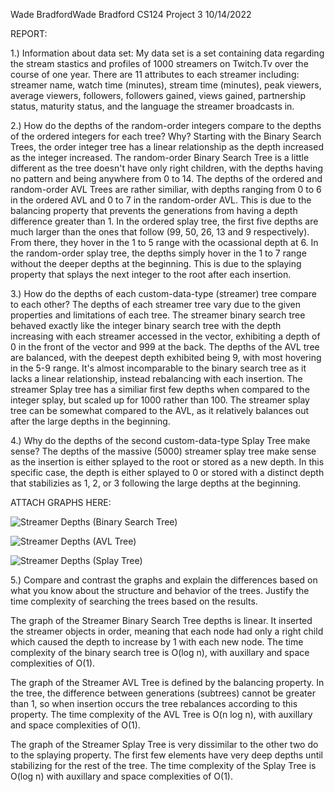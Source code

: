 Wade BradfordWade Bradford
CS124
Project 3
10/14/2022

REPORT:

1.) Information about data set: My data set is a set containing data regarding the stream stastics and profiles of 1000 streamers on Twitch.Tv over the course of one year. There are 11 attributes to each streamer including: streamer name, watch time (minutes), stream time (minutes), peak viewers, average viewers, followers, followers gained, views gained, partnership status, maturity status, and the language the streamer broadcasts in.

2.) How do the depths of the random-order integers compare to the depths of the ordered integers for each tree? Why?
Starting with the Binary Search Trees, the order integer tree has a linear relationship as the depth increased as the integer increased. The random-order Binary Search Tree is a little different as the tree doesn't have only right children, with the depths having no pattern and being anywhere from 0 to 14. The depths of the ordered and random-order AVL Trees are rather similiar, with depths ranging from 0 to 6 in the ordered AVL and 0 to 7 in the random-order AVL. This is due to the balancing property that prevents the generations from having a depth difference greater than 1. In the ordered splay tree, the first five depths are much larger than the ones that follow (99, 50, 26, 13 and 9 respectively). From there, they hover in the 1 to 5 range with the ocassional depth at 6. In the random-order splay tree, the depths simply hover in the 1 to 7 range without the deeper depths at the beginning. This is due to the splaying property that splays the next integer to the root after each insertion.

3.) How do the depths of each custom-data-type (streamer) tree compare to each other?
The depths of each streamer tree vary due to the given properties and limitations of each tree. The streamer binary search tree behaved exactly like the integer binary search tree with the depth increasing with each streamer accessed in the vector, exhibiting a depth of 0 in the front of the vector and 999 at the back. The depths of the AVL tree are balanced, with the deepest depth exhibited being 9, with most hovering in the 5-9 range. It's almost incomparable to the binary search tree as it lacks a linear relationship, instead rebalancing with each insertion. The streamer Splay tree has a similiar first few depths when compared to the integer splay, but scaled up for 1000 rather than 100. The streamer splay tree can be somewhat compared to the AVL, as it relatively balances out after the large depths in the beginning.

4.) Why do the depths of the second custom-data-type Splay Tree make sense?
The depths of the massive (5000) streamer splay tree make sense as the insertion is either splayed to the root or stored as a new depth. In this specific case, the depth is either splayed to 0 or stored with a distinct depth that stabilizies as 1, 2, or 3 following the large depths at the beginning.

ATTACH GRAPHS HERE: 

![Streamer Depths (Binary Search Tree)](https://user-images.githubusercontent.com/112721212/196211897-fa7eb818-22c1-42e7-8ebb-4bb4a891878f.png)

![Streamer Depths (AVL Tree)](https://user-images.githubusercontent.com/112721212/196211968-da883edc-5681-4575-a018-ebe9542d3bcf.png)

![Streamer Depths (Splay Tree)](https://user-images.githubusercontent.com/112721212/196211992-1b40f990-f470-4ceb-8af4-ead24dff6dfd.png)


5.) Compare and contrast the graphs and explain the differences based on what you know about the structure and behavior of the trees. Justify the time complexity of searching the trees based on the results.

The graph of the Streamer Binary Search Tree depths is linear. It inserted the streamer objects in order, meaning that each node had only a right child which caused the depth to increase by 1 with each new node. The time complexity of the binary search tree is O(log n), with auxillary and space complexities of O(1).

The graph of the Streamer AVL Tree is defined by the balancing property. In the tree, the difference between generations (subtrees) cannot be greater than 1, so when insertion occurs the tree rebalances according to this property. The time complexity of the AVL Tree is O(n log n), with auxillary and space complexities of O(1).

The graph of the Streamer Splay Tree is very dissimilar to the other two do to the splaying property. The first few elements have very deep depths until stabilizing for the rest of the tree. The time complexity of the Splay Tree is O(log n) with auxillary and space complexities of O(1).




